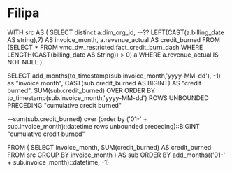 # Filipa
WITH src AS ( SELECT distinct
	          a.dim_org_id, --??
	          LEFT(CAST(a.billing_date AS string),7) AS invoice_month,
	          a.revenue_actual AS credit_burned
FROM 
	  (SELECT * FROM vmc_dw_restricted.fact_credit_burn_dash WHERE LENGTH(CAST(billing_date AS String)) > 0) a
              WHERE  a.revenue_actual IS NOT NULL
            )

SELECT
	add_months(to_timestamp(sub.invoice_month,'yyyy-MM-dd'), -1) as "invoice month",
	CAST(sub.credit_burned AS BIGINT) AS "credit burned",
	SUM(sub.credit_burned) OVER ORDER BY to_timestamp(sub.invoice_month,'yyyy-MM-dd') ROWS UNBOUNDED PRECEDING  "cumulative credit burned"

--sum(sub.credit_burned) over (order by ('01-' + sub.invoice_month)::datetime rows unbounded preceding)::BIGINT "cumulative credit burned"

FROM
	(
		SELECT 
			invoice_month,
			SUM(credit_burned) AS credit_burned
		FROM 
			src 
		GROUP BY
			invoice_month
	) AS sub
ORDER BY
	add_months(('01-' + sub.invoice_month)::datetime, -1)
